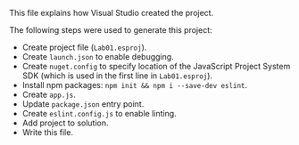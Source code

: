 This file explains how Visual Studio created the project.

The following steps were used to generate this project:
- Create project file (`Lab01.esproj`).
- Create `launch.json` to enable debugging.
- Create `nuget.config` to specify location of the JavaScript Project System SDK (which is used in the first line in `Lab01.esproj`).
- Install npm packages: `npm init && npm i --save-dev eslint`.
- Create `app.js`.
- Update `package.json` entry point.
- Create `eslint.config.js` to enable linting.
- Add project to solution.
- Write this file.

